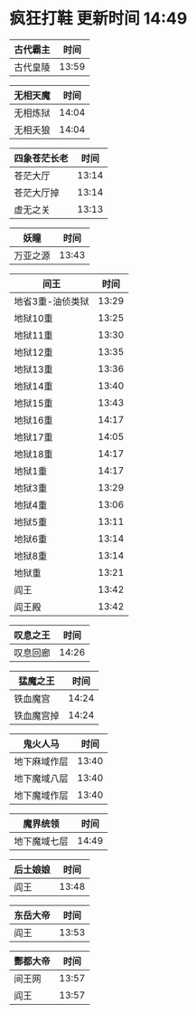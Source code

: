 # 疯狂打鞋 更新时间 14:49

| 古代霸主   | 时间    |
|--------|-------|
| 古代皇陵 | 13:59 |

| 无相天魔   | 时间    |
|--------|-------|
| 无相炼狱 | 14:04 |
| 无相夭狼 | 14:04 |

| 四象苍茫长老   | 时间    |
|--------|-------|
| 苍茫大厅 | 13:14 |
| 苍茫大厅掉 | 13:14 |
| 虚无之关 | 13:13 |

| 妖瞳   | 时间    |
|--------|-------|
| 万亚之源 | 13:43 |

| 间王   | 时间    |
|--------|-------|
| 地省3重-油侦类狱 | 13:29 |
| 地狱10重 | 13:25 |
| 地狱11重 | 13:30 |
| 地狱12重 | 13:35 |
| 地狱13重 | 13:36 |
| 地狱14重 | 13:40 |
| 地狱15重 | 13:43 |
| 地狱16重 | 14:17 |
| 地狱17重 | 14:05 |
| 地狱18重 | 14:17 |
| 地狱1重 | 14:17 |
| 地狱3重 | 13:29 |
| 地狱4重 | 13:06 |
| 地狱5重 | 13:11 |
| 地狱6重 | 13:14 |
| 地狱8重 | 13:14 |
| 地狱重 | 13:21 |
| 阎王 | 13:42 |
| 阎王殿 | 13:42 |

| 叹息之王   | 时间    |
|--------|-------|
| 叹息回廊 | 14:26 |

| 猛魔之王   | 时间    |
|--------|-------|
| 铁血魔宫 | 14:24 |
| 铁血魔宫掉 | 14:24 |

| 鬼火人马   | 时间    |
|--------|-------|
| 地下麻域作层 | 13:40 |
| 地下魔域八层 | 13:40 |
| 地下魔域作层 | 13:40 |

| 魔界统领   | 时间    |
|--------|-------|
| 地下魔域七层 | 14:49 |

| 后土娘娘   | 时间    |
|--------|-------|
| 阎王 | 13:48 |

| 东岳大帝   | 时间    |
|--------|-------|
| 阎王 | 13:53 |

| 酆都大帝   | 时间    |
|--------|-------|
| 间王网 | 13:57 |
| 阎王 | 13:57 |